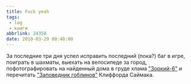 ```yaml
---
title: Fuck yeah
tags:
 - log
 - книги
abbrlink: 24358
date: 2010-03-29 00:48:00
---
```


За последние три дня успел исправить последний (пока?) баг в игре, поиграть в шахматы, выехать на велосипеде за город, пофотографировать на найденный дома в груде хлама ["Зоркий-6"](http://www.zenit.istra.ru/mans/zorki-6/zorki-6.html) и перечитать ["Заповедник гоблинов"](http://lib.ru/SIMAK/goblins.txt "отличная смесь из юмористического фэнтези и элементов научной и космической фантастики") Клиффорда Саймака.